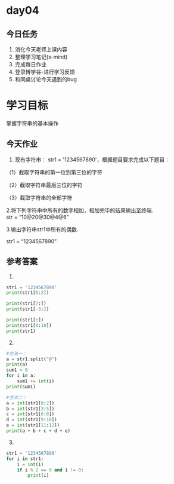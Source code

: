 # day04

## 今日任务

1. 消化今天老师上课内容
2. 整理学习笔记\(x-mind\)
3. 完成每日作业
4. 登录博学谷-进行学习反馈
5. 和同桌讨论今天遇到的bug

# 学习目标

掌握字符串的基本操作

## 今天作业

1. 现有字符串： str1 = '1234567890'，根据题目要求完成以下题目：

（1）截取字符串的第一位到第三位的字符

（2）截取字符串最后三位的字符

（3）截取字符串的全部字符

2.将下列字符串中所有的数字相加，相加完毕的结果输出至终端.  
   str = “10@20@30@4@6”

3.输出字符串str1中所有的偶数.

str1 = “1234567890”

## 参考答案

1.

```py
str1 = '1234567890'
print(str1[0:2])

print(str1[7:])
print(str1[-3:])

print(str1[:])
print(str1[0:10])
print(str1)
```

2.

```py
#方法一：
a = str1.split("@")
print(a)
sum1 = 0
for i in a:
    sum1 += int(i)
print(sum1)

#方法二：
a = int(str1[0:2])
b = int(str1[3:5])
c = int(str1[6:8])
d = int(str1[9:10])
e = int(str1[11:12])
print(a + b + c + d + e)
```

3.

```py
str1 = '1234567890'
for i in str1:
    i = int(i)
    if i % 2 == 0 and i != 0:
        print(i)
```





